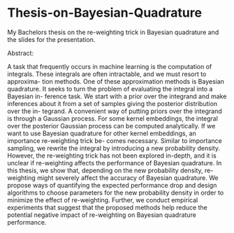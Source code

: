 # Thesis-on-Bayesian-Quadrature
My Bachelors thesis on the re-weighting trick in Bayesian quadrature and the slides for the presentation.

Abstract:

A task that frequently occurs in machine learning is the computation of integrals. 
These integrals are often intractable, and we must resort to approxima-
tion methods. One of these approximation methods is Bayesian quadrature.
It seeks to turn the problem of evaluating the integral into a Bayesian in-
ference task. We start with a prior over the integrand and make inferences
about it from a set of samples giving the posterior distribution over the in-
tegrand. A convenient way of putting priors over the integrand is through a
Gaussian process. For some kernel embeddings, the integral over the posterior
Gaussian process can be computed analytically. If we want to use Bayesian
quadrature for other kernel embeddings, an importance re-weighting trick be-
comes necessary. Similar to importance sampling, we rewrite the integral by
introducing a new probability density. However, the re-weighting trick has not
been explored in-depth, and it is unclear if re-weighting affects the performance
of Bayesian quadrature. In this thesis, we show that, depending on the new
probability density, re-weighting might severely affect the accuracy of Bayesian
quadrature. We propose ways of quantifying the expected performance drop
and design algorithms to choose parameters for the new probability density
in order to minimize the effect of re-weighting. Further, we conduct empirical
experiments that suggest that the proposed methods help reduce the potential
negative impact of re-weighting on Bayesian quadrature performance.
